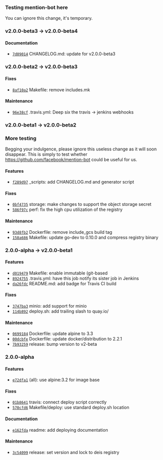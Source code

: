 ### Testing mention-bot here

You can ignore this change, it's temporary.

### v2.0.0-beta3 -> v2.0.0-beta4

#### Documentation

 - [`7d09014`](https://github.com/deis/registry/commit/7d09014690690a271501c6e49372ab6a1eda918c) CHANGELOG.md: update for v2.0.0-beta3

### v2.0.0-beta2 -> v2.0.0-beta3

#### Fixes

 - [`8af10a2`](https://github.com/deis/registry/commit/8af10a28d73704e8817edb98aa36be35dd0cc3b2) Makefile: remove includes.mk

#### Maintenance

 - [`96e38cf`](https://github.com/deis/registry/commit/96e38cf90a22428668dabd8bf5ddfb365b5a55c6) .travis.yml: Deep six the travis -> jenkins webhooks

### v2.0.0-beta1 -> v2.0.0-beta2

### More testing

Begging your indulgence, please ignore this useless change as it will soon disappear.
This is simply to test whether https://github.com/facebook/mention-bot could be useful for us.

#### Features

 - [`f289d97`](https://github.com/deis/registry/commit/f289d97e0fb5a82e7911e17e6e1f58d9c83f0436) _scripts: add CHANGELOG.md and generator script

#### Fixes

 - [`0bf4735`](https://github.com/deis/registry/commit/0bf473551e02d976d34294641ca154ae99e5a1b4) storage: make changes to support the object storage secret
 - [`586f97c`](https://github.com/deis/registry/commit/586f97c420fc77936d9421d32901d7a612f1f192) perf: fix the high cpu utilization of the registry

#### Maintenance

 - [`93d8fb2`](https://github.com/deis/registry/commit/93d8fb23c9b8db6588a2ce25f3bdab814c74b87d) Dockerfile: remove include_gcs build tag
 - [`158a686`](https://github.com/deis/registry/commit/158a686c3d60ed542b74a92519b18bdfa35c884e) Makefile: update go-dev to 0.10.0 and compress registry binary

### 2.0.0-alpha -> v2.0.0-beta1

#### Features

 - [`d019479`](https://github.com/deis/registry/commit/d019479ff95f9639e9981721081906aa28108959) Makefile: enable immutable (git-based
 - [`8924755`](https://github.com/deis/registry/commit/8924755ac2b90940ff4a5ad4348c06c252d6a32f) .travis.yml: have this job notify its sister job in Jenkins
 - [`da26fdc`](https://github.com/deis/registry/commit/da26fdcb907896c9528e862e274058458057d315) README.md: add badge for Travis CI build

#### Fixes

 - [`3747ba3`](https://github.com/deis/registry/commit/3747ba3aade2095222ed240b0515bb64a74df57d) minio: add support for minio
 - [`114b892`](https://github.com/deis/registry/commit/114b8927759777fb9a70d101bba7f2a8d86ff4d9) deploy.sh: add trailing slash to quay.io/

#### Maintenance

 - [`0699184`](https://github.com/deis/registry/commit/0699184961b886ceda6184c1896a77540962aead) Dockerfile: update alpine to 3.3
 - [`00dcbfe`](https://github.com/deis/registry/commit/00dcbfe55001805d37d0ed3affd266c442d25e3a) Dockerfile: update docker/distribution to 2.2.1
 - [`7b93259`](https://github.com/deis/registry/commit/7b932598b0dc57cacff2b3d0446d979c78a77cff) release: bump version to v2-beta

### 2.0.0-alpha

#### Features

 - [`e72dfa1`](https://github.com/deis/registry/commit/e72dfa1840f088a7539e28f9cdcd5bfaf5c15149) (all): use alpine:3.2 for image base

#### Fixes

 - [`01b8641`](https://github.com/deis/registry/commit/01b8641337eeaa45243d5fbdb01a899409e9b5e9) travis: connect deploy script correctly
 - [`570cfd6`](https://github.com/deis/registry/commit/570cfd6544b640dd03ee714a27ff391fd3ee5bc0) Makefile/deploy: use standard deploy.sh location

#### Documentation

 - [`e162fda`](https://github.com/deis/registry/commit/e162fdae1f116d302bb0774ac6efd2d000012fb9) readme: add deploying documentation

#### Maintenance

 - [`3c54099`](https://github.com/deis/registry/commit/3c540990c377c3ada665dc9c99884d8671b900d3) release: set version and lock to deis registry
